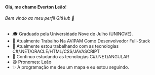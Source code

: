  ####       Olá, me chamo Everton Leão! 
 ######     Bem vindo ao meu perfil GitHub 👋
 
 
- 🎓 Graduado pela Universidade Nove de Julho (UNINOVE).
- 💼 Atualmente Trabalho Na AVIPAM Como Desenvolvedor Full-Stack
- 🧰 Atualmente estou trabalhando com as tecnologias C#/.NET/ORACLE/HTML/CSS/JAVASCRIPT
- 📘 Continuo estudando as tecnologias C#/.NET/ANGULAR
- 😄 Pronomes: Leão
- ✨ A programação me deu um mapa e eu estou seguindo.
